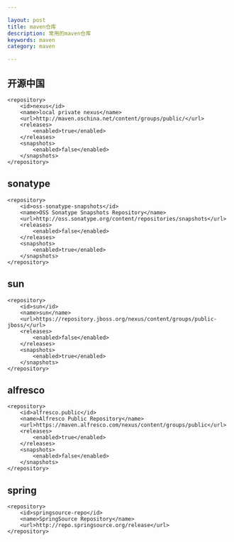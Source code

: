 ```yaml
---

layout: post
title: maven仓库
description: 常用的maven仓库
keywords: maven
category: maven

---
```


## 开源中国
	<repository>
		<id>nexus</id>
		<name>local private nexus</name>
		<url>http://maven.oschina.net/content/groups/public/</url>
		<releases>
			<enabled>true</enabled>
		</releases>
		<snapshots>
			<enabled>false</enabled>
		</snapshots>
	</repository>
## sonatype
	<repository>
		<id>oss-sonatype-snapshots</id>
		<name>OSS Sonatype Snapshots Repository</name>
		<url>http://oss.sonatype.org/content/repositories/snapshots</url>
		<releases>
			<enabled>false</enabled>
		</releases>
		<snapshots>
			<enabled>true</enabled>
		</snapshots>
	</repository>
## sun
	<repository>
		<id>sun</id>
		<name>sun</name>
		<url>https://repository.jboss.org/nexus/content/groups/public-jboss/</url>
		<releases>
			<enabled>false</enabled>
		</releases>
		<snapshots>
			<enabled>true</enabled>
		</snapshots>
	</repository>
## alfresco
	<repository>
		<id>alfresco.public</id>
		<name>Alfresco Public Repository</name>
		<url>https://maven.alfresco.com/nexus/content/groups/public</url>
		<releases>
			<enabled>true</enabled>
		</releases>
		<snapshots>
			<enabled>false</enabled>
		</snapshots>
	</repository>
## spring
	<repository>
		<id>springsource-repo</id>
		<name>SpringSource Repository</name>
		<url>http://repo.springsource.org/release</url>
	</repository>

